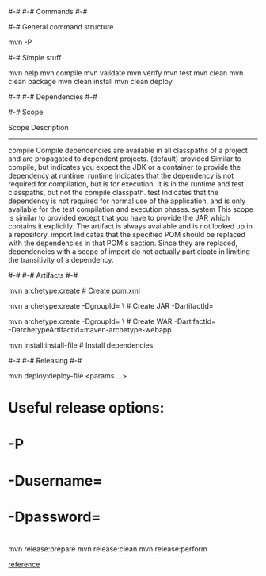 #-#
#-# Commands
#-#

#-# General command structure

mvn -P<profile> <command> <scope>


#-# Simple stuff

mvn help
mvn compile
mvn validate
mvn verify
mvn test
mvn clean
mvn clean package
mvn clean install
mvn clean deploy


#-#
#-# Dependencies
#-#

#-# Scope

Scope         Description
-----         -----------
compile       Compile dependencies are available in all classpaths of a project and are propagated to dependent projects. (default)
provided      Similar to compile, but indicates you expect the JDK or a container to provide the dependency at runtime.
runtime       Indicates that the dependency is not required for compilation, but is for execution. It is in the runtime and test classpaths, but not the compile classpath.
test          Indicates that the dependency is not required for normal use of the application, and is only available for the test compilation and execution phases.
system        This scope is similar to provided except that you have to provide the JAR which contains it explicitly. The artifact is always available and is not looked up in a repository.
import        Indicates that the specified POM should be replaced with the dependencies in that POM's <dependencyManagement> section. Since they are replaced, dependencies with a scope of import do not actually participate in limiting the transitivity of a dependency.


#-#
#-# Artifacts
#-#

mvn archetype:create                           # Create pom.xml

mvn archetype:create -DgroupId=<group> \       # Create JAR
                     -DartifactId=<new id>

mvn archetype:create -DgroupId=<group> \       # Create WAR
                     -DartifactId=<new id> \
                     -DarchetypeArtifactId=maven-archetype-webapp

mvn install:install-file <params>              # Install dependencies



#-#
#-# Releasing
#-#

mvn deploy:deploy-file <params ...>

# Useful release options:
#
#    -P <profile>
#    -Dusername=<user>
#    -Dpassword=<password>
#
mvn release:prepare
mvn release:clean
mvn release:perform

[reference](https://github.com/vrachieru/cheatsheet)
